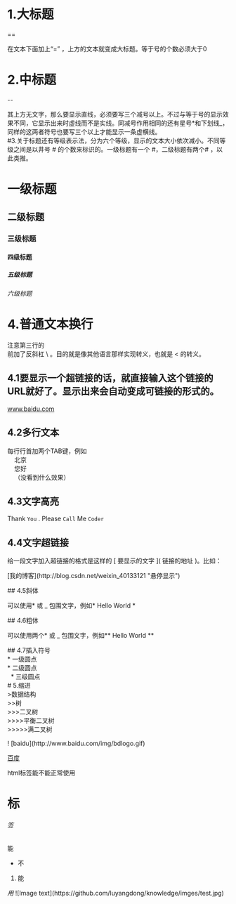 # 1.大标题
==

在文本下面加上“=” ，上方的文本就变成大标题。等于号的个数必须大于0<br>

# 2.中标题<br>
--

其上方无文字，那么要显示直线，必须要写三个减号以上。不过与等于号的显示效果不同，它显示出来时虚线而不是实线。同减号作用相同的还有星号*和下划线_，同样的这两者符号也要写三个以上才能显示一条虚横线。<br>
#3.关于标题还有等级表示法，分为六个等级，显示的文本大小依次减小。不同等级之间是以井号  #  的个数来标识的。一级标题有一个 #，二级标题有两个# ，以此类推。<br>
# 一级标题<br>
## 二级标题<br>
### 三级标题<br>
#### 四级标题<br>
##### 五级标题<br>
###### 六级标题<br>
# 4.普通文本换行<br>
注意第三行的<br>前加了反斜杠 \ 。目的就是像其他语言那样实现转义，也就是 <  的转义。<br>
## 4.1要显示一个超链接的话，就直接输入这个链接的URL就好了。显示出来会自动变成可链接的形式的。<br>
www.baidu.com<br>
## 4.2多行文本
 每行行首加两个TAB键，例如<br>
     北京<br>
     您好<br>
     （没看到什么效果）
## 4.3文字高亮<br>
 Thank `You` . Please `Call` Me `Coder`<br>
## 4.4文字超链接<br>
<p>给一段文字加入超链接的格式是这样的 [ 要显示的文字 ]( 链接的地址 )。比如：</p>
<p>[我的博客](http://blog.csdn.net/weixin_40133121 "悬停显示")</p>
## 4.5斜体<br>
<p>可以使用* 或 _ 包围文字，例如* Hello World *</p>
## 4.6粗体<br>
<p>可以使用两个* 或 _ 包围文字，例如** Hello World **</p>
## 4.7插入符号<br>
* 一级圆点<br>
 * 二级圆点<br>
  * 三级圆点<br>
# 5.缩进<br>
>数据结构<br>  
>>树<br>  
>>>二叉树<br>  
>>>>平衡二叉树<br>  
>>>>>满二叉树<br> 
<p>! [baidu](http://www.baidu.com/img/bdlogo.gif)</p>
<a href="http://www.baidu.com">百度</a>
<p>html标签能不能正常使用</p>
<h1>标</h1>
<h6>签</h6> 
<p>能<p/>
<ul><li>不</li></ul>
<ol><li>能</li></ol> 
<i>用</i>
![Image text](https://github.com/luyangdong/knowledge/imges/test.jpg)

